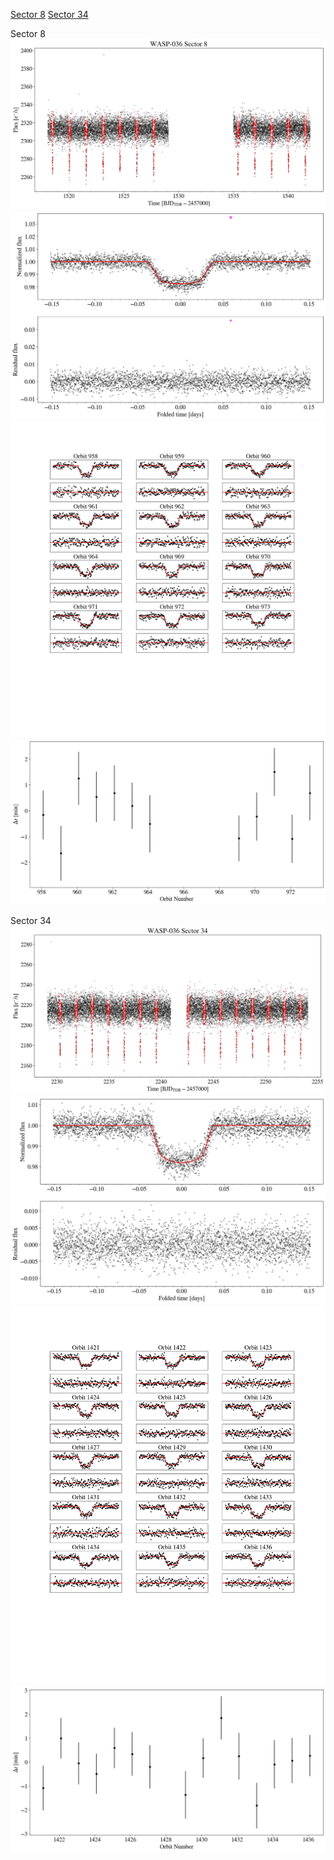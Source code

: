 [Sector 8](#sector8)
[Sector 34](#sector34)

<a name = "sector8"></a>
Sector 8
![alt text](/tt/WASP-036_Sector_8/WASP-036_Sector_8_a_TimeSeries.png)
![alt text](/tt/WASP-036_Sector_8/WASP-036_Sector_8_b_FoldedLightCurve.png)
![alt text](/tt/WASP-036_Sector_8/WASP-036_Sector_8_b_IndividualTransitsWithFit.png)
![alt text](/tt/WASP-036_Sector_8/WASP-036_Sector_8_c_TimingResiduals.png)

<a name = "sector34"></a>
Sector 34
![alt text](/tt/WASP-036_Sector_34/WASP-036_Sector_34_a_TimeSeries.png)
![alt text](/tt/WASP-036_Sector_34/WASP-036_Sector_34_b_FoldedLightCurve.png)
![alt text](/tt/WASP-036_Sector_34/WASP-036_Sector_34_b_IndividualTransitsWithFit.png)
![alt text](/tt/WASP-036_Sector_34/WASP-036_Sector_34_c_TimingResiduals.png)


